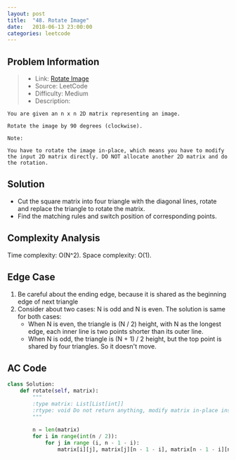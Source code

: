 ```yaml
---
layout: post
title:  "48. Rotate Image"
date:   2018-06-13 23:00:00
categories: leetcode
---
```



## Problem Information

> * Link: [Rotate Image](https://leetcode.com/problems/rotate-image/description/)
> * Source: LeetCode
> * Difficulty: Medium
> * Description:

```
You are given an n x n 2D matrix representing an image.

Rotate the image by 90 degrees (clockwise).

Note:

You have to rotate the image in-place, which means you have to modify the input 2D matrix directly. DO NOT allocate another 2D matrix and do the rotation.
```

## Solution
* Cut the square matrix into four triangle with the diagonal lines, rotate and replace the triangle to rotate the matrix.
* Find the matching rules and switch position of corresponding points.

## Complexity Analysis
Time complexity: O(N^2). Space complexity: O(1).

## Edge Case
1. Be careful about the ending edge, because it is shared as the beginning edge of next triangle
2. Consider about two cases: N is odd and N is even. The solution is same for both cases: 
	* When N is even, the triangle is (N / 2) height, with N as the longest edge, each inner line is two points shorter than its outer line. 
	* When N is odd, the triangle is (N + 1) / 2 height, but the top point is shared by four triangles. So it doesn't move. 

## AC Code

``` python
class Solution:
    def rotate(self, matrix):
        """
        :type matrix: List[List[int]]
        :rtype: void Do not return anything, modify matrix in-place instead.
        """
        
        n = len(matrix)
        for i in range(int(n / 2)):
            for j in range (i, n - 1 - i):
                matrix[i][j], matrix[j][n - 1 - i], matrix[n - 1 - i][n - 1 - j], matrix[n - 1 - j][i] = matrix[n - 1 - j][i],  matrix[i][j], matrix[j][n - 1 - i], matrix[n - 1 - i][n - 1 - j]
            
```



[jekyll-docs]: https://jekyllrb.com/docs/home
[jekyll-gh]:   https://github.com/jekyll/jekyll
[jekyll-talk]: https://talk.jekyllrb.com/

